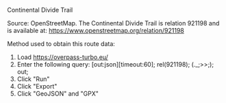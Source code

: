Continental Divide Trail

Source: OpenStreetMap. The Continental Divide Trail is relation 921198 and is available at: https://www.openstreetmap.org/relation/921198

Method used to obtain this route data:

1. Load https://overpass-turbo.eu/
2. Enter the following query:
    [out:json][timeout:60];
    rel(921198);
    (._;>>;);
    out;
3. Click "Run"
4. Click "Export"
5. Click "GeoJSON" and "GPX"
